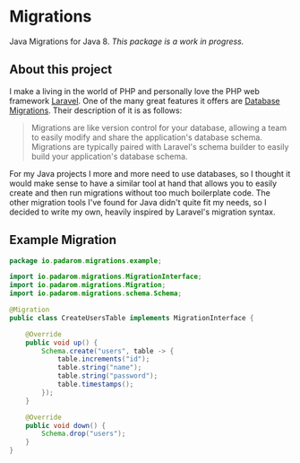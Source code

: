 # Migrations

Java Migrations for Java 8. _This package is a work in progress._

## About this project
I make a living in the world of PHP and personally love the PHP web framework [Laravel](https://laravel.com/). One of the many great features it offers are [Database Migrations](https://laravel.com/docs/5.2/migrations). Their description of it is as follows:
> Migrations are like version control for your database, allowing a team to easily modify and share the application's database schema. Migrations are typically paired with Laravel's schema builder to easily build your application's database schema.

For my Java projects I more and more need to use databases, so I thought it would make sense to have a similar tool at hand that allows you to easily create and then run migrations without too much boilerplate code. The other migration tools I've found for Java didn't quite fit my needs, so I decided to write my own, heavily inspired by Laravel's migration syntax.

## Example Migration
```java
package io.padarom.migrations.example;

import io.padarom.migrations.MigrationInterface;
import io.padarom.migrations.Migration;
import io.padarom.migrations.schema.Schema;

@Migration
public class CreateUsersTable implements MigrationInterface {

    @Override
    public void up() {
        Schema.create("users", table -> {
            table.increments("id");
            table.string("name");
            table.string("password");
            table.timestamps();
        });
    }

    @Override
    public void down() {
        Schema.drop("users");
    }
}
```
